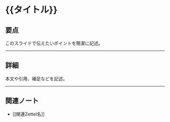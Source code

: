 ﻿---
marp: true
theme: default
paginate: true
---

# {{タイトル}}

## 要点
このスライドで伝えたいポイントを簡潔に記述。

---

## 詳細
本文や引用、補足などを記述。

---

## 関連ノート
- [[関連Zettel名]]
